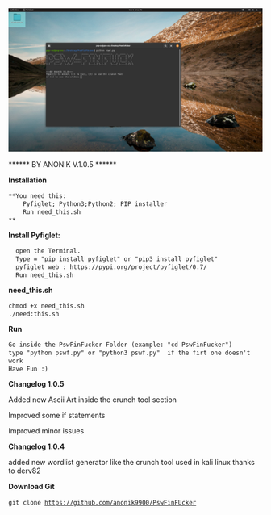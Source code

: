 <img src="https://raw.githubusercontent.com/anonik9900/PswFinFUcker/master/screen2.png">
                                                                                      
******   BY ANONIK V.1.0.5  ******



**Installation**

    **You need this: 
        Pyfiglet; Python3;Python2; PIP installer
        Run need_this.sh
    **
    
    
 **Install Pyfiglet:** 
   
      open the Terminal.
      Type = "pip install pyfiglet" or "pip3 install pyfiglet"
      pyfiglet web : https://pypi.org/project/pyfiglet/0.7/
      Run need_this.sh
      
**need_this.sh**
      
    chmod +x need_this.sh
    ./need:this.sh

**Run**

    Go inside the PswFinFucker Folder (example: "cd PswFinFucker")
    type "python pswf.py" or "python3 pswf.py"  if the firt one doesn't work
    Have Fun :)  



**Changelog 1.0.5**

   Added new Ascii Art inside the crunch tool section
   
   Improved some if statements
   
   Improved minor issues 

    
    
**Changelog 1.0.4**

   added new wordlist generator like the crunch tool used in kali linux
   thanks to derv82

    
**Download Git**

 <code>git clone https://github.com/anonik9900/PswFinFUcker</code>
